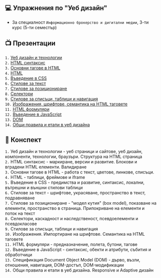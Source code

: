 ## 💻 Упражнения по "Уеб дизайн"
- За специалност `Информационно брокерство и дигитални медии`, 3-ти курс (5-ти семестър)

## 📺 Презентации
`1.` <a href="https://www.canva.com/design/DAGpeHRP3y8/FYr1fyPcpILfmzPQUFMakQ/edit?utm_content=DAGpeHRP3y8&utm_campaign=designshare&utm_medium=link2&utm_source=sharebutton" target="_blank">Уеб дизайн и технологии</a> <br />
`2.` <a href="https://www.canva.com/design/DAGqER6X1qs/4xdCcThd0i2mQ7-ZBbYh6g/edit?utm_content=DAGqER6X1qs&utm_campaign=designshare&utm_medium=link2&utm_source=sharebutton" target="_blank">HTML синтаксис</a> <br />
`3.` <a href="https://www.canva.com/design/DAGqESwa--w/B9vs8jvhSISChNkLI7SLNg/edit?utm_content=DAGqESwa--w&utm_campaign=designshare&utm_medium=link2&utm_source=sharebutton" target="_blank">Основни тагове в HTML</a> <br />
`4.` <a href="https://www.canva.com/design/DAGqHzmNXF0/bhUgfsNUwChOwJ1kicEkZg/edit?utm_content=DAGqHzmNXF0&utm_campaign=designshare&utm_medium=link2&utm_source=sharebutton" target="_blank">HTML</a> <br />
`5.` <a href="https://www.canva.com/design/DAGqIY_zsUM/nZXCvcHIadpfnA4-Sn_rHQ/edit?utm_content=DAGqIY_zsUM&utm_campaign=designshare&utm_medium=link2&utm_source=sharebutton" target="_blank">Въведение в CSS</a> <br />
`6.` <a href="https://www.canva.com/design/DAGqJPfrYtU/x_aUKAir85F4YuYiIY_21Q/edit?utm_content=DAGqJPfrYtU&utm_campaign=designshare&utm_medium=link2&utm_source=sharebutton" target="_blank">Стилове за текст</a> <br />
`7.` <a href="https://www.canva.com/design/DAGqJohyn-4/N4sL74ucz_ZuT-Z5tf8Veg/edit?utm_content=DAGqJohyn-4&utm_campaign=designshare&utm_medium=link2&utm_source=sharebutton" target="_blank">Стилове за позициониране</a> <br />
`8.` <a href="https://www.canva.com/design/DAGqKHpFEds/Ubwxh4bsQeCXvuMzB9VZLw/edit?utm_content=DAGqKHpFEds&utm_campaign=designshare&utm_medium=link2&utm_source=sharebutton" target="_blank">Селектори</a> <br />
`9.` <a href="https://www.canva.com/design/DAGqOfFHa4A/TfeNm6l8HHFH4TKvKiL21A/edit?utm_content=DAGqOfFHa4A&utm_campaign=designshare&utm_medium=link2&utm_source=sharebutton" target="_blank">Стилове за списъци, таблици и навигация</a> <br />
`10.` <a href="https://www.canva.com/design/DAGqOiQpTw0/nzwZrqoV092EmSR4mp_R-A/edit?utm_content=DAGqOiQpTw0&utm_campaign=designshare&utm_medium=link2&utm_source=sharebutton" target="_blank">Изображения, шрифтове, семантика на HTML таговете</a> <br />
`11.` <a href="https://www.canva.com/design/DAGqQjJaILU/RCfrygxLTl5ejMzY87cIWQ/edit?utm_content=DAGqQjJaILU&utm_campaign=designshare&utm_medium=link2&utm_source=sharebutton" target="_blank">HTML формуляри</a> <br />
`12.` <a href="https://www.canva.com/design/DAGqQ92QrY8/MXJy6J3KvnFTgq8TQrjtTA/edit?utm_content=DAGqQ92QrY8&utm_campaign=designshare&utm_medium=link2&utm_source=sharebutton" target="_blank">Въведение в JavaScript</a> <br />
`13.` <a href="https://www.canva.com/design/DAGqUXetwWs/6ls0KSVxy5UrtL9JgctTqQ/edit?utm_content=DAGqUXetwWs&utm_campaign=designshare&utm_medium=link2&utm_source=sharebutton" target="_blank">DOM</a> <br />
`14.` <a href="https://www.canva.com/design/DAGqUwoWlhM/rqQVlX3XRObW4gsqLdoC_A/edit?utm_content=DAGqUwoWlhM&utm_campaign=designshare&utm_medium=link2&utm_source=sharebutton" target="_blank">Общи правила и етапи в уеб дизайна</a> <br />

## 📜 Конспект

`1.` Уеб дизайн и технологии - уеб страници и сайтове, уеб дизайн, компоненти, технологии, браузъри. Структура на HTML страница  
`2.` HTML синтаксис - маркиране, версии и развитие. Блокови и вградени HTML елементи. Валидиране  
`3.` Основни тагове в HTML - работа с текст, цветове, линкове, списъци.  
`4.` HTML - таблици, фреймове и iframe  
`5.` Въведение в CSS - предимства и развитие, синтаксис, локални, вътрешни и външни стилови таблици  
`6.` Стилове за текст - шрифтове, украсяване, пространство в текст, подравняване  
`7.` Стилове за позициониране - "модел кутия" (box model), показване на елементи, пространство в страница. Припокриване на елементи и поток на текст  
`8.` Селектори, каскадност и наследственост, псевдоелементи и псевдокласове  
`9.` Стилове за списъци, таблици и навигация  
`10.` Изображения. Импортиране на шрифтове. Семантика на HTML таговете  
`11.` HTML формуляри - предназначение, полета, бутони, тагове  
`12.` Въведение в JavaScript - синтаксис, обекти и атрибути, събития и обработчици  
`13.` Спецификация Document Object Model (DOM) - дърво, възли, отношения, навигация, DOM-достъп, DOM-модификации  
`14.` Общи правила и етапи в уеб дизайна. Responsive и Adaptive дизайн
